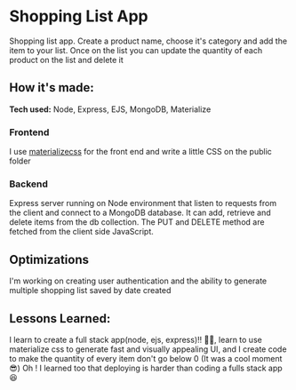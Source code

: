 # Shopping List App
Shopping list app. Create a product name, choose it's category and add the item to your list. Once on the list you can update the quantity of each product on the list and delete it

## How it's made:
**Tech used:** Node, Express, EJS, MongoDB, Materialize 

### Frontend 
I use [materializecss](https://materializecss.com/) for the front end and write a little CSS on the public folder

### Backend
Express server running on Node environment that listen to requests from the client and connect to a MongoDB database. It can add, retrieve and delete items from the db collection. The PUT and DELETE method are fetched from the client side JavaScript.

## Optimizations
I'm working on creating user authentication and the ability to generate multiple shopping list saved by date created 

## Lessons Learned: 
I learn to create a full stack app(node, ejs, express)!! 🤯🤯, learn to use materialize css to generate fast and visually appealing UI, and I create code to make the quantity of every item don't go below 0 (It was a cool moment 😎) Oh ! I learned too that deploying is harder than coding a fulls stack app 😆

